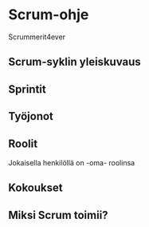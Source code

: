 
# Scrum-ohje
Scrummerit4ever
## Scrum-syklin yleiskuvaus
## Sprintit
## Työjonot
## Roolit
Jokaisella henkilöllä on -oma- roolinsa
## Kokoukset
## Miksi Scrum toimii?

